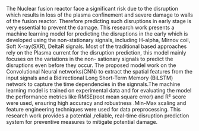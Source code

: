 The Nuclear fusion reactor face a significant 
risk due to the disruption which results in loss of the 
plasma confinement and severe damage to walls of the 
fusion reactor. Therefore predicting such disruptions 
in early stage is very essential to prevent the damage.
This research work presents a machine learning model 
for predicting the disruptions in the early which is 
developed using the non-stationary signals, including
H-alpha, Mirnov coil, Soft X-ray(SXR), DeltaR signals.
Most of the traditional based approaches rely on the 
Plasma current for the disruption prediction, this 
model mainly focuses on the variations in the non-
sationary signals to predict the disruptions even before 
they occur. The proposed model work on the 
Convolutional Neural networks(CNN) to extract the 
spatial features from the input signals and a 
Bidirectional Long Short-Term Memory (BiLSTM) 
network to capture the time dependencies in the 
signnals.The machine learning model is trained on 
experimental data and for evaluating the model the 
performance metrics like RMSE(root mean square 
error) and R² score were used, ensuring high accuracy 
and robustness .Min-Max scaling and feature 
engineering techniques were used for data 
preprocessing. This research work provides a potential 
,reliable, real-time disruption prediction system for 
preventive measures to mitigate potential damage.
